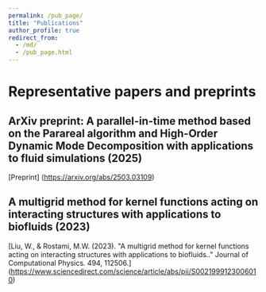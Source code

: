 ```yaml
---
permalink: /pub_page/
title: "Publications"
author_profile: true
redirect_from: 
  - /md/
  - /pub_page.html
---
```


# Representative papers and preprints

## ArXiv preprint: A parallel-in-time method based on the Parareal algorithm and High-Order Dynamic Mode Decomposition with applications to fluid simulations (2025)
[Preprint] (https://arxiv.org/abs/2503.03109)

## A multigrid method for kernel functions acting on interacting structures with applications to biofluids (2023)
[Liu, W., & Rostami, M.W. (2023). "A multigrid method for kernel functions acting on interacting structures with applications to biofluids.." Journal of Computational Physics. 494, 112506.] (https://www.sciencedirect.com/science/article/abs/pii/S0021999123006010)
